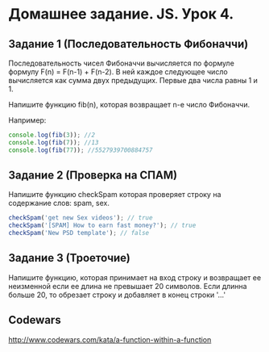 # Домашнее задание. JS. Урок 4.

## Задание 1 (Последовательность Фибоначчи)

Последовательность чисел Фибоначчи вычисляется по формуле формулу F(n) = F(n-1) + F(n-2).
В ней каждое следующее число вычисляется как сумма двух предыдущих.
Первые два числа равны 1 и 1. 

Напишите функцию fib(n), которая возвращает n-е число Фибоначчи.

Например:
```js
console.log(fib(3)); //2
console.log(fib(7)); //13
console.log(fib(77)); //5527939700884757
```

## Задание 2 (Проверка на СПАМ)

Напишите функцию checkSpam которая проверяет строку на содержание слов: spam, sex.

```js
checkSpam('get new Sex videos'); // true
checkSpam('[SPAM] How to earn fast money?'); // true
checkSpam('New PSD template'); // false
```

## Задание 3 (Троеточие)

Напишите функцию, которая принимает на вход строку и возвращает ее неизменной если ее длина не превышает 20 символов.
Если длинна больше 20, то обрезает строку и добавляет в конец строки '...'


## Codewars

http://www.codewars.com/kata/a-function-within-a-function


